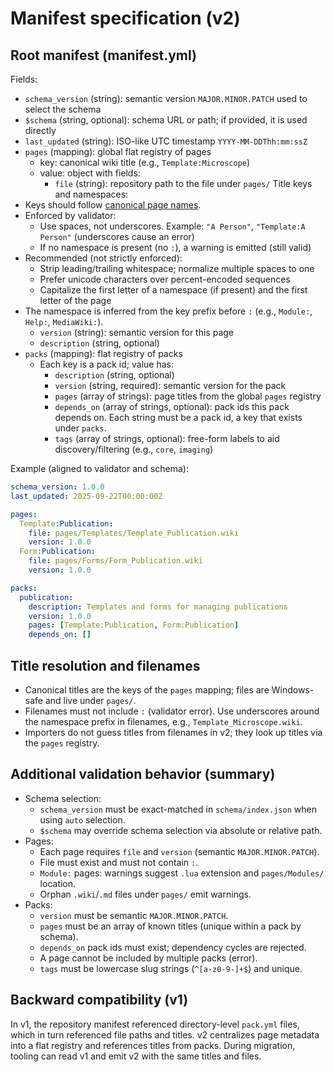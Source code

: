 ﻿# Manifest specification (v2)

## Root manifest (manifest.yml)

Fields:

- `schema_version` (string): semantic version `MAJOR.MINOR.PATCH` used to select the schema
- `$schema` (string, optional): schema URL or path; if provided, it is used directly
- `last_updated` (string): ISO-like UTC timestamp `YYYY-MM-DDThh:mm:ssZ`
- `pages` (mapping): global flat registry of pages
  - key: canonical wiki title (e.g., `Template:Microscope`)
  - value: object with fields:
    - `file` (string): repository path to the file under `pages/`
Title keys and namespaces:
- Keys should follow [canonical page names](https://www.mediawiki.org/wiki/Manual:Page_naming#Canonical_form_of_page_names).
- Enforced by validator:
  - Use spaces, not underscores. Example: `"A Person"`, `"Template:A Person"` (underscores cause an error)
  - If no namespace is present (no `:`), a warning is emitted (still valid)
- Recommended (not strictly enforced):
  - Strip leading/trailing whitespace; normalize multiple spaces to one
  - Prefer unicode characters over percent-encoded sequences
  - Capitalize the first letter of a namespace (if present) and the first letter of the page
- The namespace is inferred from the key prefix before `:` (e.g., `Module:`, `Help:`, `MediaWiki:`).
  - `version` (string): semantic version for this page
  - `description` (string, optional)
- `packs` (mapping): flat registry of packs
  - Each key is a pack id; value has:
    - `description` (string, optional)
    - `version` (string, required): semantic version for the pack
    - `pages` (array of strings): page titles from the global `pages` registry
    - `depends_on` (array of strings, optional): pack ids this pack depends on. Each string must be a pack id, a key that exists under `packs`.
    - `tags` (array of strings, optional): free-form labels to aid discovery/filtering (e.g., `core`, `imaging`)

Example (aligned to validator and schema):

```yaml
schema_version: 1.0.0
last_updated: 2025-09-22T00:00:00Z

pages:
  Template:Publication:
    file: pages/Templates/Template_Publication.wiki
    version: 1.0.0
  Form:Publication:
    file: pages/Forms/Form_Publication.wiki
    version: 1.0.0

packs:
  publication:
    description: Templates and forms for managing publications
    version: 1.0.0
    pages: [Template:Publication, Form:Publication]
    depends_on: []
```

## Title resolution and filenames

- Canonical titles are the keys of the `pages` mapping; files are Windows-safe and live under `pages/`.
- Filenames must not include `:` (validator error). Use underscores around the namespace prefix in filenames, e.g., `Template_Microscope.wiki`.
- Importers do not guess titles from filenames in v2; they look up titles via the `pages` registry.

## Additional validation behavior (summary)

- Schema selection:
  - `schema_version` must be exact-matched in `schema/index.json` when using `auto` selection.
  - `$schema` may override schema selection via absolute or relative path.
- Pages:
  - Each page requires `file` and `version` (semantic `MAJOR.MINOR.PATCH`).
  - File must exist and must not contain `:`.
  - `Module:` pages: warnings suggest `.lua` extension and `pages/Modules/` location.
  - Orphan `.wiki`/`.md` files under `pages/` emit warnings.
- Packs:
  - `version` must be semantic `MAJOR.MINOR.PATCH`.
  - `pages` must be an array of known titles (unique within a pack by schema).
  - `depends_on` pack ids must exist; dependency cycles are rejected.
  - A page cannot be included by multiple packs (error).
  - `tags` must be lowercase slug strings (`^[a-z0-9-]+$`) and unique.

## Backward compatibility (v1)

In v1, the repository manifest referenced directory-level `pack.yml` files, which in turn referenced file paths and titles. v2 centralizes page metadata into a flat registry and references titles from packs. During migration, tooling can read v1 and emit v2 with the same titles and files.
